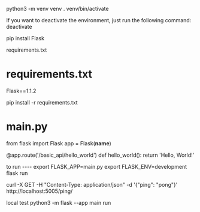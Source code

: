 python3 -m venv venv
. venv/bin/activate


If you want to deactivate the environment, just run the following command:
deactivate


pip install Flask


requirements.txt
# requirements.txt
Flask==1.1.2

pip install -r requirements.txt




# main.py
from flask import Flask
app = Flask(__name__)

@app.route('/basic_api/hello_world')
def hello_world():
    return 'Hello, World!'



to run ----
export FLASK_APP=main.py
export FLASK_ENV=development
flask run    

curl -X GET -H "Content-Type: application/json" -d '{"ping": "pong"}' http://localhost:5005/ping/


local test 
python3 -m flask --app main run


